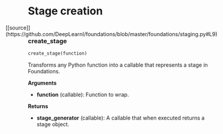 <h1>Stage creation</h1>
<span style="float:right;">[[source]](https://github.com/DeepLearnI/foundations/blob/master/foundations/staging.py#L9)</span>

### create_stage


```python
create_stage(function)
```



Transforms any Python function into a callable that represents a stage in Foundations.

__Arguments__

- __function__ (callable): Function to wrap.

__Returns__

- __stage_generator__ (callable): A callable that when executed returns a stage object.


